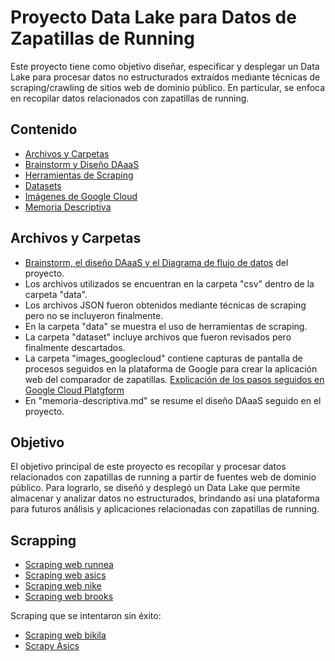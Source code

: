 # Proyecto Data Lake para Datos de Zapatillas de Running

Este proyecto tiene como objetivo diseñar, especificar y desplegar un Data Lake para procesar datos no estructurados extraídos mediante técnicas de scraping/crawling de sitios web de dominio público. En particular, se enfoca en recopilar datos relacionados con zapatillas de running.

## Contenido

- [Archivos y Carpetas](#archivos-y-carpetas)
- [Brainstorm y Diseño DAaaS](#brainstorm-y-diseño-daaas)
- [Herramientas de Scraping](#herramientas-de-scraping)
- [Datasets](#datasets)
- [Imágenes de Google Cloud](#imágenes-de-google-cloud)
- [Memoria Descriptiva](#memoria-descriptiva)

## Archivos y Carpetas

- [Brainstorm, el diseño DAaaS y el Diagrama de flujo de datos](https://docs.google.com/document/d/1M1Q_gQkZJdXR44k0C5f7nL7Loerik3JTwy9DgdBsIOI/edit?usp=sharing) del proyecto.
- Los archivos utilizados se encuentran en la carpeta "csv" dentro de la carpeta "data".
- Los archivos JSON fueron obtenidos mediante técnicas de scraping pero no se incluyeron finalmente.
- En la carpeta "data" se muestra el uso de herramientas de scraping.
- La carpeta "dataset" incluye archivos que fueron revisados pero finalmente descartados.
- La carpeta "images_googlecloud" contiene capturas de pantalla de procesos seguidos en la plataforma de Google para crear la aplicación web del comparador de zapatillas. [Explicación de los pasos seguidos en Google Cloud Platgform](https://colab.research.google.com/drive/1nAFmdt4Wmwoc7VzNdYBFdJp6YHfU2jOm?usp=sharing)
- En "memoria-descriptiva.md" se resume el diseño DAaaS seguido en el proyecto.

## Objetivo

El objetivo principal de este proyecto es recopilar y procesar datos relacionados con zapatillas de running a partir de fuentes web de dominio público. Para lograrlo, se diseñó y desplegó un Data Lake que permite almacenar y analizar datos no estructurados, brindando así una plataforma para futuros análisis y aplicaciones relacionadas con zapatillas de running.

## Scrapping

- [Scraping web runnea](https://colab.research.google.com/drive/1X0Pathnm0i354dAaWRYBtCppdiQWqP99?usp=sharing)
- [Scraping web asics](https://colab.research.google.com/drive/1b7WoZZHC_-rgi0PxajR70vAcyNDHgD2N?usp=sharing)
- [Scraping web nike](https://colab.research.google.com/drive/1Rx9DlkpwKtUY2ZTfNbF3m_YIjVHIntiT?usp=sharing)
- [Scraping web brooks](https://colab.research.google.com/drive/1yD_7XfKP6U4QENaBa_KdS2HSHMdnGhZc?usp=sharing)

Scraping que se intentaron sin éxito:
- [Scraping web bikila](https://colab.research.google.com/drive/1LASY5Al3a_zgZjcq_tqXUjKQIgPFx0M-?usp=sharing)
- [Scrapy Asics](https://colab.research.google.com/drive/12wU6dn1_HEajXDVyEFJww3HJsuo1w6Ck?usp=sharing)
